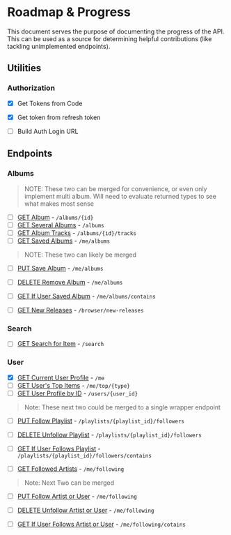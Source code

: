 # Roadmap & Progress

This document serves the purpose of documenting the progress of the API. This can be used as a source for determining helpful contributions (like tackling unimplemented endpoints).

## Utilities

### Authorization
- [x] Get Tokens from Code
- [x] Get token from refresh token
- [ ] Build Auth Login URL


## Endpoints

### Albums

> NOTE: These two can be merged for convenience, or even only implement multi album. Will need to evaluate returned types to see what makes most sense
- [ ] [GET Album](https://developer.spotify.com/documentation/web-api/reference/#/operations/get-an-album) - `/albums/{id}`
- [ ] [GET Several Albums](https://developer.spotify.com/documentation/web-api/reference/#/operations/get-multiple-albums) - `/albums`
- [ ] [GET Album Tracks](https://developer.spotify.com/documentation/web-api/reference/#/operations/get-an-albums-tracks) - `/albums/{id}/tracks`
- [ ] [GET Saved Albums](https://developer.spotify.com/documentation/web-api/reference/#/operations/get-users-saved-albums) - `/me/albums`

> NOTE: These two can likely be merged
- [ ] [PUT Save Album](https://developer.spotify.com/documentation/web-api/reference/#/operations/save-albums-user) - `/me/albums`
- [ ] [DELETE Remove Album](https://developer.spotify.com/documentation/web-api/reference/#/operations/remove-albums-user) - `/me/albums`
- [ ] [GET If User Saved Album](https://developer.spotify.com/documentation/web-api/reference/#/operations/check-users-saved-albums) - `/me/albums/contains`
- [ ] [GET New Releases](https://developer.spotify.com/documentation/web-api/reference/#/operations/get-new-releases) - `/browser/new-releases`


### Search
- [ ] [GET Search for Item](https://developer.spotify.com/documentation/web-api/reference/#/operations/search) - `/search`


### User

- [x] [GET Current User Profile](https://developer.spotify.com/documentation/web-api/reference/#/operations/get-current-users-profile) - `/me` 
- [ ] [GET User's Top Items](https://developer.spotify.com/documentation/web-api/reference/#/operations/get-users-top-artists-and-tracks) - `/me/top/{type}`
- [ ] [GET User Profile by ID](https://developer.spotify.com/documentation/web-api/reference/#/operations/get-users-profile) - `/users/{user_id}`

> Note: These next two could be merged to a single wrapper endpoint
- [ ] [PUT Follow Playlist](https://developer.spotify.com/documentation/web-api/reference/#/operations/follow-playlist) - `/playlists/{playlist_id}/followers`
- [ ] [DELETE Unfollow Playlist](https://developer.spotify.com/documentation/web-api/reference/#/operations/unfollow-playlist) - `/playlists/{playlist_id}/followers`
- [ ] [GET If User Follows Playlist](https://developer.spotify.com/documentation/web-api/reference/#/operations/check-if-user-follows-playlist) - `/playlists/{playlist_id}/followers/contains`

- [ ] [GET Followed Artists](https://developer.spotify.com/documentation/web-api/reference/#/operations/get-followed) - `/me/following`

> Note: Next Two can be merged
- [ ] [PUT Follow Artist or User](https://developer.spotify.com/documentation/web-api/reference/#/operations/follow-artists-users) - `/me/following`
- [ ] [DELETE Unfollow Artist or User](https://developer.spotify.com/documentation/web-api/reference/#/operations/unfollow-artists-users) - `/me/following`
- [ ] [GET If User Follows Artist or User](https://developer.spotify.com/documentation/web-api/reference/#/operations/check-current-user-follows) - `/me/following/cotains`




